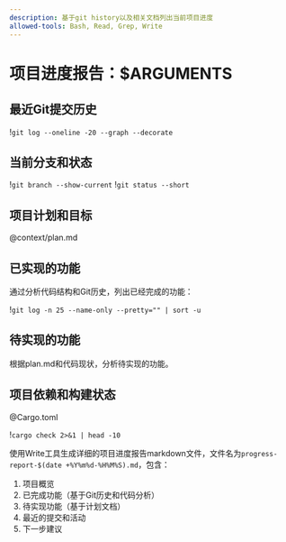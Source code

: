 ```yaml
---
description: 基于git history以及相关文档列出当前项目进度
allowed-tools: Bash, Read, Grep, Write
---
```


# 项目进度报告：$ARGUMENTS

## 最近Git提交历史
!`git log --oneline -20 --graph --decorate`

## 当前分支和状态
!`git branch --show-current`
!`git status --short`

## 项目计划和目标
@context/plan.md

## 已实现的功能
通过分析代码结构和Git历史，列出已经完成的功能：

!`git log -n 25 --name-only --pretty="" | sort -u`

## 待实现的功能
根据plan.md和代码现状，分析待实现的功能。

## 项目依赖和构建状态
@Cargo.toml

!`cargo check 2>&1 | head -10`

使用Write工具生成详细的项目进度报告markdown文件，文件名为`progress-report-$(date +%Y%m%d-%H%M%S).md`，包含：
1. 项目概览
2. 已完成功能（基于Git历史和代码分析）
3. 待实现功能（基于计划文档）
4. 最近的提交和活动
5. 下一步建议
